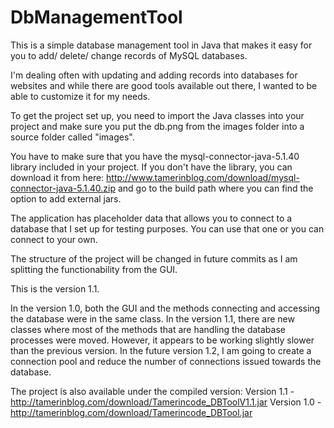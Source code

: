 # DbManagementTool
This is a simple database management tool in Java that makes it easy for you to add/ delete/ change records of MySQL databases. 

I'm dealing often with updating and adding records into databases for websites and while there are good tools available out there, I wanted to be able to customize it for my needs.

To get the project set up, you need to import the Java classes into your project and make sure you put the db.png from the images folder into a source folder called "images".

You have to make sure that you have the mysql-connector-java-5.1.40 library included in your project. If you don't have the library, you can download it from here: http://www.tamerinblog.com/download/mysql-connector-java-5.1.40.zip and go to the build path where you can find the option to add external jars.

The application has placeholder data that allows you to connect to a database that I set up for testing purposes. You can use that one or you can connect to your own.

The structure of the project will be changed in future commits as I am splitting the functionability from the GUI.

This is the version 1.1.

In the version 1.0, both the GUI and the methods connecting and accessing the database were in the same class.
In the version 1.1, there are new classes where most of the methods that are handling the database processes were moved. However, it appears to be working slightly slower than the previous version.
In the future version 1.2, I am going to create a connection pool and reduce the number of connections issued towards the database.

The project is also available under the compiled version:
Version 1.1 -  http://tamerinblog.com/download/Tamerincode_DBToolV1.1.jar
Version 1.0 -  http://tamerinblog.com/download/Tamerincode_DBTool.jar
